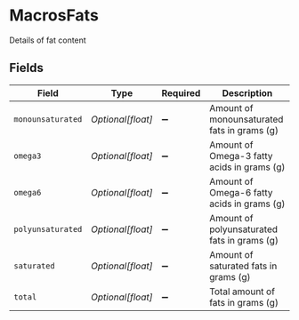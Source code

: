 # MacrosFats

Details of fat content


## Fields

| Field                                       | Type                                        | Required                                    | Description                                 |
| ------------------------------------------- | ------------------------------------------- | ------------------------------------------- | ------------------------------------------- |
| `monounsaturated`                           | *Optional[float]*                           | :heavy_minus_sign:                          | Amount of monounsaturated fats in grams (g) |
| `omega3`                                    | *Optional[float]*                           | :heavy_minus_sign:                          | Amount of Omega-3 fatty acids in grams (g)  |
| `omega6`                                    | *Optional[float]*                           | :heavy_minus_sign:                          | Amount of Omega-6 fatty acids in grams (g)  |
| `polyunsaturated`                           | *Optional[float]*                           | :heavy_minus_sign:                          | Amount of polyunsaturated fats in grams (g) |
| `saturated`                                 | *Optional[float]*                           | :heavy_minus_sign:                          | Amount of saturated fats in grams (g)       |
| `total`                                     | *Optional[float]*                           | :heavy_minus_sign:                          | Total amount of fats in grams (g)           |